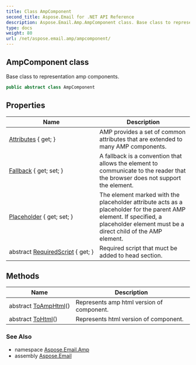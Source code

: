 ```yaml
---
title: Class AmpComponent
second_title: Aspose.Email for .NET API Reference
description: Aspose.Email.Amp.AmpComponent class. Base class to representation amp components
type: docs
weight: 80
url: /net/aspose.email.amp/ampcomponent/
---
```

## AmpComponent class

Base class to representation amp components.

```csharp
public abstract class AmpComponent
```

## Properties

| Name | Description |
| --- | --- |
| [Attributes](../../aspose.email.amp/ampcomponent/attributes/) { get; } | AMP provides a set of common attributes that are extended to many AMP components. |
| [Fallback](../../aspose.email.amp/ampcomponent/fallback/) { get; set; } | A fallback is a convention that allows the element to communicate to the reader that the browser does not support the element. |
| [Placeholder](../../aspose.email.amp/ampcomponent/placeholder/) { get; set; } | The element marked with the placeholder attribute acts as a placeholder for the parent AMP element. If specified, a placeholder element must be a direct child of the AMP element. |
| abstract [RequiredScript](../../aspose.email.amp/ampcomponent/requiredscript/) { get; } | Required script that muct be added to head section. |

## Methods

| Name | Description |
| --- | --- |
| abstract [ToAmpHtml](../../aspose.email.amp/ampcomponent/toamphtml/)() | Represents amp html version of component. |
| abstract [ToHtml](../../aspose.email.amp/ampcomponent/tohtml/)() | Represents html version of component. |

### See Also

* namespace [Aspose.Email.Amp](../../aspose.email.amp/)
* assembly [Aspose.Email](../../)


